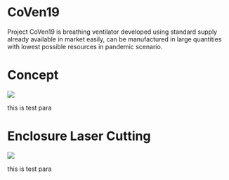 # CoVen19
Project CoVen19 is breathing ventilator developed using standard supply already available in market easily, can be manufactured in large quantities with lowest possible resources in pandemic scenario.

<h1>Concept</h1>

<img src="https://github.com/udaygohel/CoVen19/blob/master/Images/CoVen19_v0.5_01.JPG">
<p>this is test para</p>


<h1>Enclosure Laser Cutting</h1>

<img src="https://github.com/udaygohel/CoVen19/blob/master/Images/enclosure_laser_cut_parts_v0.5.JPG">
<p>this is test para</p>
